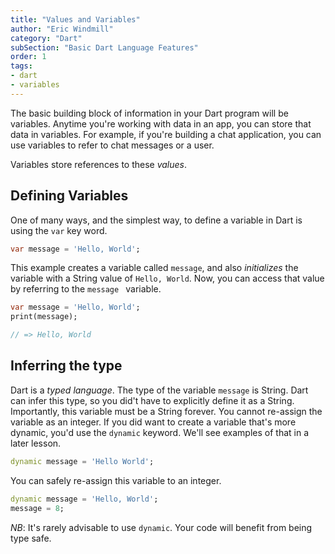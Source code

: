 ```yaml
---
title: "Values and Variables"
author: "Eric Windmill"
category: "Dart"
subSection: "Basic Dart Language Features"
order: 1
tags:
- dart
- variables
---
```


The basic building block of information in your Dart program will be variables. Anytime you're
 working with data in an app, you can store that data in variables.  For example, if you're
  building a chat application, you can use variables to refer to chat messages or a user.
  
Variables store references to these _values_.
  
## Defining Variables

One of many ways, and the simplest way, to define a variable in Dart is using the `var` key word. 

```dart
var message = 'Hello, World';
```

This example creates a variable called `message`, and also _initializes_ the variable with a
 String value of `Hello, World`. Now, you can access that value by referring to the `message
 ` variable.
 
```dart
var message = 'Hello, World';
print(message);

// => Hello, World
```

## Inferring the type

Dart is a _typed language_. The type of the variable `message` is String. Dart can infer this
 type, so you did't have to explicitly define it as a String. Importantly, this variable must be
  a String forever. You cannot re-assign the variable as an integer. If you did want to create a
   variable that's more dynamic, you'd use the `dynamic` keyword. We'll see examples of that in a later lesson.
   
```dart
dynamic message = 'Hello World';
```

You can safely re-assign this variable to an integer. 

```dart
dynamic message = 'Hello, World';
message = 8; 
```

*NB*: It's rarely advisable to use `dynamic`. Your code will benefit from being type safe.  



